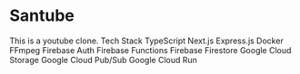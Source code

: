 # Santube
This is a youtube clone. 
Tech Stack
TypeScript
Next.js
Express.js
Docker
FFmpeg
Firebase Auth
Firebase Functions
Firebase Firestore
Google Cloud Storage
Google Cloud Pub/Sub
Google Cloud Run

